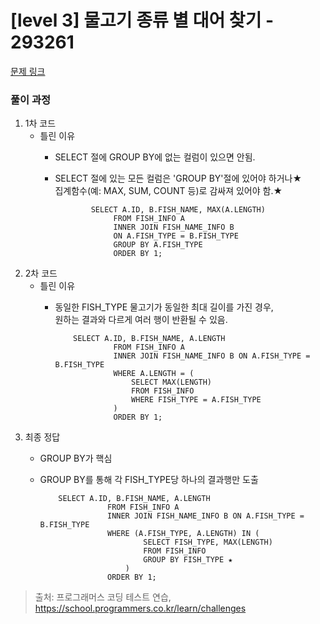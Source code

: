 # [level 3] 물고기 종류 별 대어 찾기 - 293261 

[문제 링크](https://school.programmers.co.kr/learn/courses/30/lessons/293261) 

### 풀이 과정
1. 1차 코드
   - 틀린 이유
     - SELECT 절에 GROUP BY에 없는 컬럼이 있으면 안됨.
     - SELECT 절에 있는 모든 컬럼은 'GROUP BY'절에 있어야 하거나★<br>
               집계함수(예: MAX, SUM, COUNT 등)로 감싸져 있어야 함.★
     
                   SELECT A.ID, B.FISH_NAME, MAX(A.LENGTH)
                        FROM FISH_INFO A
                        INNER JOIN FISH_NAME_INFO B
                        ON A.FISH_TYPE = B.FISH_TYPE
                        GROUP BY A.FISH_TYPE
                        ORDER BY 1;

2. 2차 코드
   - 틀린 이유
     - 동일한 FISH_TYPE 물고기가 동일한 최대 길이를 가진 경우,<br>
       원하는 결과와 다르게 여러 행이 반환될 수 있음.
       
               SELECT A.ID, B.FISH_NAME, A.LENGTH
                        FROM FISH_INFO A
                        INNER JOIN FISH_NAME_INFO B ON A.FISH_TYPE = B.FISH_TYPE
                        WHERE A.LENGTH = (
                            SELECT MAX(LENGTH)
                            FROM FISH_INFO
                            WHERE FISH_TYPE = A.FISH_TYPE
                        )
                        ORDER BY 1;

3. 최종 정답
   - GROUP BY가 핵심
   - GROUP BY를 통해 각 FISH_TYPE당 하나의 결과행만 도출
     
             SELECT A.ID, B.FISH_NAME, A.LENGTH
                        FROM FISH_INFO A
                        INNER JOIN FISH_NAME_INFO B ON A.FISH_TYPE = B.FISH_TYPE
                        WHERE (A.FISH_TYPE, A.LENGTH) IN (
                                SELECT FISH_TYPE, MAX(LENGTH)
                                FROM FISH_INFO
                                GROUP BY FISH_TYPE ★
                            )
                        ORDER BY 1;



> 출처: 프로그래머스 코딩 테스트 연습, https://school.programmers.co.kr/learn/challenges
